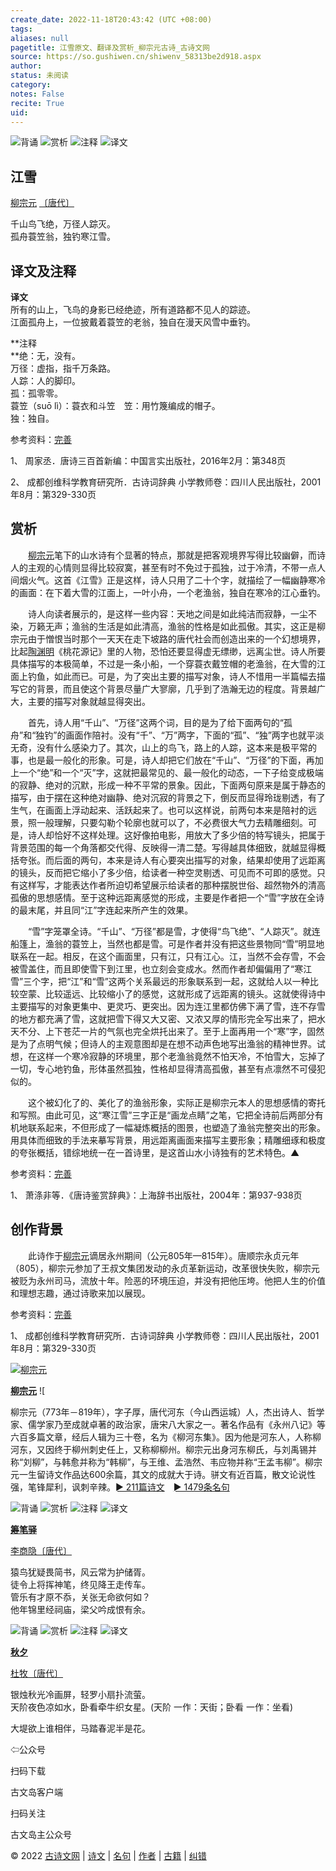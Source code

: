 ```yaml
---
create_date: 2022-11-18T20:43:42 (UTC +08:00)
tags: 
aliases: null
pagetitle: 江雪原文、翻译及赏析_柳宗元古诗_古诗文网
source: https://so.gushiwen.cn/shiwenv_58313be2d918.aspx
author: 
status: 未阅读
category: 
notes: False
recite: True
uid: 
---
```


![背诵](https://song.gushiwen.cn/siteimg/bei-pic.png) ![赏析](https://song.gushiwen.cn/siteimg/shang-pic.png) ![注释](https://song.gushiwen.cn/siteimg/zhu-pic.png) ![译文](https://song.gushiwen.cn/siteimg/yi-pic.png)

## 江雪

[柳宗元](https://so.gushiwen.cn/authorv_0ba13a22799e.aspx) [〔唐代〕](https://so.gushiwen.cn/shiwens/default.aspx?cstr=%e5%94%90%e4%bb%a3)

千山鸟飞绝，万径人踪灭。  
孤舟蓑笠翁，独钓寒江雪。

## 译文及注释



**译文**  
所有的山上，飞鸟的身影已经绝迹，所有道路都不见人的踪迹。  
江面孤舟上，一位披戴着蓑笠的老翁，独自在漫天风雪中垂钓。

**注释  
**绝：无，没有。  
万径：虚指，指千万条路。  
人踪：人的脚印。  
孤：孤零零。  
蓑笠（suō lì）：蓑衣和斗笠　笠：用竹篾编成的帽子。  
独：独自。

参考资料：[完善](https://so.gushiwen.cn/jiucuo.aspx?u=%e7%bf%bb%e8%af%91697%e3%80%8a%e8%af%91%e6%96%87%e5%8f%8a%e6%b3%a8%e9%87%8a%e3%80%8b)

1、 周家丞．唐诗三百首新编：中国言实出版社，2016年2月：第348页

2、 成都创维科学教育研究所．古诗词辞典 小学教师卷：四川人民出版社，2001年8月：第329-330页

## 赏析



　　[柳宗元](https://so.gushiwen.cn/authorv_0ba13a22799e.aspx)笔下的山水诗有个显著的特点，那就是把客观境界写得比较幽僻，而诗人的主观的心情则显得比较寂寞，甚至有时不免过于孤独，过于冷清，不带一点人间烟火气。这首《江雪》正是这样，诗人只用了二十个字，就描绘了一幅幽静寒冷的画面：在下着大雪的江面上，一叶小舟，一个老渔翁，独自在寒冷的江心垂钓。

　　诗人向读者展示的，是这样一些内容：天地之间是如此纯洁而寂静，一尘不染，万籁无声；渔翁的生活是如此清高，渔翁的性格是如此孤傲。其实，这正是柳宗元由于憎恨当时那个一天天在走下坡路的唐代社会而创造出来的一个幻想境界，比起[陶渊明](https://so.gushiwen.cn/authorv_07d17f8539d7.aspx)《桃花源记》里的人物，恐怕还要显得虚无缥缈，远离尘世。诗人所要具体描写的本极简单，不过是一条小船，一个穿蓑衣戴笠帽的老渔翁，在大雪的江面上钓鱼，如此而已。可是，为了突出主要的描写对象，诗人不惜用一半篇幅去描写它的背景，而且使这个背景尽量广大寥廓，几乎到了浩瀚无边的程度。背景越广大，主要的描写对象就越显得突出。

　　首先，诗人用“千山”、“万径”这两个词，目的是为了给下面两句的“孤舟”和“独钓”的画面作陪衬。没有“千”、“万”两字，下面的“孤”、“独”两字也就平淡无奇，没有什么感染力了。其次，山上的鸟飞，路上的人踪，这本来是极平常的事，也是最一般化的形象。可是，诗人却把它们放在“千山”、“万径”的下面，再加上一个“绝”和一个“灭”字，这就把最常见的、最一般化的动态，一下子给变成极端的寂静、绝对的沉默，形成一种不平常的景象。因此，下面两句原来是属于静态的描写，由于摆在这种绝对幽静、绝对沉寂的背景之下，倒反而显得玲珑剔透，有了生气，在画面上浮动起来、活跃起来了。也可以这样说，前两句本来是陪衬的远景，照一般理解，只要勾勒个轮廓也就可以了，不必费很大气力去精雕细刻。可是，诗人却恰好不这样处理。这好像拍电影，用放大了多少倍的特写镜头，把属于背景范围的每一个角落都交代得、反映得一清二楚。写得越具体细致，就越显得概括夸张。而后面的两句，本来是诗人有心要突出描写的对象，结果却使用了远距离的镜头，反而把它缩小了多少倍，给读者一种空灵剔透、可见而不可即的感觉。只有这样写，才能表达作者所迫切希望展示给读者的那种摆脱世俗、超然物外的清高孤傲的思想感情。至于这种远距离感觉的形成，主要是作者把一个“雪”字放在全诗的最末尾，并且同“江”字连起来所产生的效果。

　　“雪”字笼罩全诗。“千山”、“万径”都是雪，才使得“鸟飞绝”、“人踪灭”。就连船篷上，渔翁的蓑笠上，当然也都是雪。可是作者并没有把这些景物同“雪”明显地联系在一起。相反，在这个画面里，只有江，只有江心。江，当然不会存雪，不会被雪盖住，而且即使雪下到江里，也立刻会变成水。然而作者却偏偏用了“寒江雪”三个字，把“江”和“雪”这两个关系最远的形象联系到一起，这就给人以一种比较空蒙、比较遥远、比较缩小了的感觉，这就形成了远距离的镜头。这就使得诗中主要描写的对象更集中、更灵巧、更突出。因为连江里都仿佛下满了雪，连不存雪的地方都充满了雪，这就把雪下得又大又密、又浓又厚的情形完全写出来了，把水天不分、上下苍茫一片的气氛也完全烘托出来了。至于上面再用一个“寒”字，固然是为了点明气候；但诗人的主观意图却是在想不动声色地写出渔翁的精神世界。试想，在这样一个寒冷寂静的环境里，那个老渔翁竟然不怕天冷，不怕雪大，忘掉了一切，专心地钓鱼，形体虽然孤独，性格却显得清高孤傲，甚至有点凛然不可侵犯似的。

　　这个被幻化了的、美化了的渔翁形象，实际正是柳宗元本人的思想感情的寄托和写照。由此可见，这“寒江雪”三字正是“画龙点睛”之笔，它把全诗前后两部分有机地联系起来，不但形成了一幅凝炼概括的图景，也塑造了渔翁完整突出的形象。用具体而细致的手法来摹写背景，用远距离画面来描写主要形象；精雕细琢和极度的夸张概括，错综地统一在一首诗里，是这首山水小诗独有的艺术特色。▲

参考资料：[完善](https://so.gushiwen.cn/jiucuo.aspx?u=%e8%b5%8f%e6%9e%90814%e3%80%8a%e8%b5%8f%e6%9e%90%e3%80%8b)

1、 萧涤非等．《唐诗鉴赏辞典》：上海辞书出版社，2004年：第937-938页

## 创作背景



　　此诗作于[柳宗元](https://so.gushiwen.cn/authorv_0ba13a22799e.aspx)谪居永州期间（公元805年—815年）。唐顺宗永贞元年（805），柳宗元参加了王叔文集团发动的永贞革新运动，改革很快失败，柳宗元被贬为永州司马，流放十年。险恶的环境压迫，并没有把他压垮。他把人生的价值和理想志趣，通过诗歌来加以展现。

参考资料：[完善](https://so.gushiwen.cn/jiucuo.aspx?u=%e8%b5%8f%e6%9e%9020990%e3%80%8a%e5%88%9b%e4%bd%9c%e8%83%8c%e6%99%af%e3%80%8b)

1、 成都创维科学教育研究所．古诗词辞典 小学教师卷：四川人民出版社，2001年8月：第329-330页

[![柳宗元](https://song.gushiwen.cn/authorImg/liuzongyuan.jpg)](https://so.gushiwen.cn/authorv_0ba13a22799e.aspx)

[**柳宗元**](https://so.gushiwen.cn/authorv_0ba13a22799e.aspx) ![

柳宗元（773年－819年），字子厚，唐代河东（今山西运城）人，杰出诗人、哲学家、儒学家乃至成就卓著的政治家，唐宋八大家之一。著名作品有《永州八记》等六百多篇文章，经后人辑为三十卷，名为《柳河东集》。因为他是河东人，人称柳河东，又因终于柳州刺史任上，又称柳柳州。柳宗元出身河东柳氏，与刘禹锡并称“刘柳”，与韩愈并称为“韩柳”，与王维、孟浩然、韦应物并称“王孟韦柳”。柳宗元一生留诗文作品达600余篇，其文的成就大于诗。骈文有近百篇，散文论说性强，笔锋犀利，讽刺辛辣。[► 211篇诗文](https://so.gushiwen.cn/shiwens/default.aspx?astr=%e6%9f%b3%e5%ae%97%e5%85%83)　[► 1479条名句](https://so.gushiwen.cn/mingjus/default.aspx?astr=%e6%9f%b3%e5%ae%97%e5%85%83)

![背诵](https://song.gushiwen.cn/siteimg/bei-pic.png) ![赏析](https://song.gushiwen.cn/siteimg/shang-pic.png) ![注释](https://song.gushiwen.cn/siteimg/zhu-pic.png) ![译文](https://song.gushiwen.cn/siteimg/yi-pic.png)

[**筹笔驿**](https://so.gushiwen.cn/shiwenv_1c83ec8bc760.aspx)

[李商隐](https://so.gushiwen.cn/authorv.aspx?name=%e6%9d%8e%e5%95%86%e9%9a%90)[〔唐代〕](https://so.gushiwen.cn/shiwens/default.aspx?cstr=%e5%94%90%e4%bb%a3)

猿鸟犹疑畏简书，风云常为护储胥。  
徒令上将挥神笔，终见降王走传车。  
管乐有才原不忝，关张无命欲何如？  
他年锦里经祠庙，梁父吟成恨有余。

![背诵](https://song.gushiwen.cn/siteimg/bei-pic.png) ![赏析](https://song.gushiwen.cn/siteimg/shang-pic.png) ![注释](https://song.gushiwen.cn/siteimg/zhu-pic.png) ![译文](https://song.gushiwen.cn/siteimg/yi-pic.png)

[**秋夕**](https://so.gushiwen.cn/shiwenv_bbe4155bdc90.aspx)

[杜牧](https://so.gushiwen.cn/authorv.aspx?name=%e6%9d%9c%e7%89%a7)[〔唐代〕](https://so.gushiwen.cn/shiwens/default.aspx?cstr=%e5%94%90%e4%bb%a3)

银烛秋光冷画屏，轻罗小扇扑流萤。  
天阶夜色凉如水，卧看牵牛织女星。(天阶 一作：天街；卧看 一作：坐看)



大堤欲上谁相伴，马踏春泥半是花。

⇦公众号



扫码下载

古文岛客户端



扫码关注

古文岛主公众号

© 2022 [古诗文网](https://www.gushiwen.cn/) | [诗文](https://so.gushiwen.cn/shiwens/) | [名句](https://so.gushiwen.cn/mingjus/) | [作者](https://so.gushiwen.cn/authors/) | [古籍](https://so.gushiwen.cn/guwen/) | [纠错](https://so.gushiwen.cn/jiucuo.aspx?u=)
